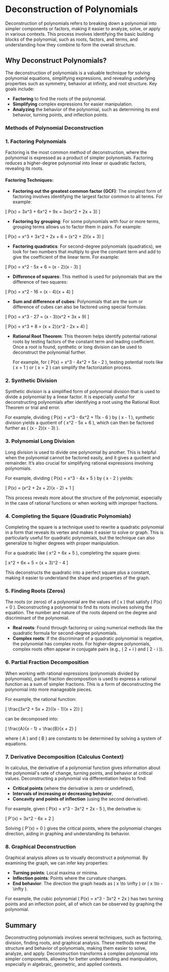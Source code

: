 # Deconstruction of Polynomials

Deconstruction of polynomials refers to breaking down a polynomial into simpler components or factors, making it easier to analyze, solve, or apply in various contexts. This process involves identifying the basic building blocks of the polynomial, such as roots, factors, and terms, and understanding how they combine to form the overall structure.

## Why Deconstruct Polynomials?

The deconstruction of polynomials is a valuable technique for solving polynomial equations, simplifying expressions, and revealing underlying properties such as symmetry, behavior at infinity, and root structure. Key goals include:

- **Factoring** to find the roots of the polynomial.
- **Simplifying** complex expressions for easier manipulation.
- **Analyzing** the behavior of the polynomial, such as determining its end behavior, turning points, and inflection points.

### Methods of Polynomial Deconstruction

### 1. **Factoring Polynomials**

Factoring is the most common method of deconstruction, where the polynomial is expressed as a product of simpler polynomials. Factoring reduces a higher-degree polynomial into linear or quadratic factors, revealing its roots.

#### Factoring Techniques:

- **Factoring out the greatest common factor (GCF)**: The simplest form of factoring involves identifying the largest factor common to all terms. For example:

\[
P(x) = 3x^3 + 6x^2 + 9x = 3x(x^2 + 2x + 3)
\]

- **Factoring by grouping**: For some polynomials with four or more terms, grouping terms allows us to factor them in pairs. For example:

\[
P(x) = x^3 + 3x^2 + 2x + 6 = (x^2 + 2)(x + 3)
\]

- **Factoring quadratics**: For second-degree polynomials (quadratics), we look for two numbers that multiply to give the constant term and add to give the coefficient of the linear term. For example:

\[
P(x) = x^2 - 5x + 6 = (x - 2)(x - 3)
\]

- **Difference of squares**: This method is used for polynomials that are the difference of two squares:

\[
P(x) = x^2 - 16 = (x - 4)(x + 4)
\]

- **Sum and difference of cubes**: Polynomials that are the sum or difference of cubes can also be factored using special formulas:

\[
P(x) = x^3 - 27 = (x - 3)(x^2 + 3x + 9)
\]

\[
P(x) = x^3 + 8 = (x + 2)(x^2 - 2x + 4)
\]

- **Rational Root Theorem**: This theorem helps identify potential rational roots by testing factors of the constant term and leading coefficient. Once a root is found, synthetic or long division can be used to deconstruct the polynomial further.

  For example, for \( P(x) = x^3 - 4x^2 + 5x - 2 \), testing potential roots like \( x = 1 \) or \( x = 2 \) can simplify the factorization process.

### 2. **Synthetic Division**
Synthetic division is a simplified form of polynomial division that is used to divide a polynomial by a linear factor. It is especially useful for deconstructing polynomials after identifying a root using the Rational Root Theorem or trial and error.

For example, dividing \( P(x) = x^3 - 6x^2 + 11x - 6 \) by \( x - 1 \), synthetic division yields a quotient of \( x^2 - 5x + 6 \), which can then be factored further as \( (x - 2)(x - 3) \).

### 3. **Polynomial Long Division**
Long division is used to divide one polynomial by another. This is helpful when the polynomial cannot be factored easily, and it gives a quotient and remainder. It’s also crucial for simplifying rational expressions involving polynomials.

For example, dividing \( P(x) = x^3 - 4x + 5 \) by \( x - 2 \) yields:

\[
P(x) = (x^2 + 2x + 2)(x - 2) + 1
\]

This process reveals more about the structure of the polynomial, especially in the case of rational functions or when working with improper fractions.

### 4. **Completing the Square (Quadratic Polynomials)**
Completing the square is a technique used to rewrite a quadratic polynomial in a form that reveals its vertex and makes it easier to solve or graph. This is particularly useful for quadratic polynomials, but the technique can also generalize to higher degrees with proper manipulation.

For a quadratic like \( x^2 + 6x + 5 \), completing the square gives:

\[
x^2 + 6x + 5 = (x + 3)^2 - 4
\]

This deconstructs the quadratic into a perfect square plus a constant, making it easier to understand the shape and properties of the graph.

### 5. **Finding Roots (Zeros)**
The roots (or zeros) of a polynomial are the values of \( x \) that satisfy \( P(x) = 0 \). Deconstructing a polynomial to find its roots involves solving the equation. The number and nature of the roots depend on the degree and discriminant of the polynomial.

- **Real roots**: Found through factoring or using numerical methods like the quadratic formula for second-degree polynomials.
- **Complex roots**: If the discriminant of a quadratic polynomial is negative, the polynomial has complex roots. For higher-degree polynomials, complex roots often appear in conjugate pairs (e.g., \( 2 + i \) and \( 2 - i \)).

### 6. **Partial Fraction Decomposition**
When working with rational expressions (polynomials divided by polynomials), partial fraction decomposition is used to express a rational function as a sum of simpler fractions. This is a form of deconstructing the polynomial into more manageable pieces.

For example, the rational function:

\[
\frac{3x^2 + 5x + 2}{(x - 1)(x + 2)}
\]

can be decomposed into:

\[
\frac{A}{x - 1} + \frac{B}{x + 2}
\]

where \( A \) and \( B \) are constants to be determined by solving a system of equations.

### 7. **Derivative Decomposition (Calculus Context)**
In calculus, the derivative of a polynomial function gives information about the polynomial's rate of change, turning points, and behavior at critical values. Deconstructing a polynomial via differentiation helps to find:

- **Critical points** (where the derivative is zero or undefined),
- **Intervals of increasing or decreasing behavior**,
- **Concavity and points of inflection** (using the second derivative).

For example, given \( P(x) = x^3 - 3x^2 + 2x - 5 \), the derivative is:

\[
P'(x) = 3x^2 - 6x + 2
\]

Solving \( P'(x) = 0 \) gives the critical points, where the polynomial changes direction, aiding in graphing and understanding its behavior.

### 8. **Graphical Deconstruction**

Graphical analysis allows us to visually deconstruct a polynomial. By examining the graph, we can infer key properties:

- **Turning points**: Local maxima or minima.
- **Inflection points**: Points where the curvature changes.
- **End behavior**: The direction the graph heads as \( x \to \infty \) or \( x \to -\infty \).

For example, the cubic polynomial \( P(x) = x^3 - 3x^2 + 2x \) has two turning points and an inflection point, all of which can be observed by graphing the polynomial.

## Summary

Deconstructing polynomials involves several techniques, such as factoring, division, finding roots, and graphical analysis. These methods reveal the structure and behavior of polynomials, making them easier to solve, analyze, and apply. Deconstruction transforms a complex polynomial into simpler components, allowing for better understanding and manipulation, especially in algebraic, geometric, and applied contexts.